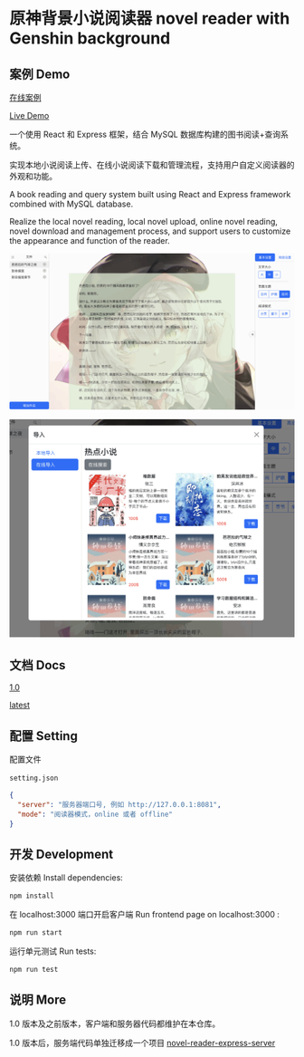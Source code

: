 # 原神背景小说阅读器 novel reader with Genshin background

## 案例 Demo

[在线案例](https://michael18811380328.github.io/novel-demo/index.html)

[Live Demo](https://michael18811380328.github.io/novel-demo/index.html)

一个使用 React 和 Express 框架，结合 MySQL 数据库构建的图书阅读+查询系统。

实现本地小说阅读上传、在线小说阅读下载和管理流程，支持用户自定义阅读器的外观和功能。

A book reading and query system built using React and Express framework combined with MySQL database.

Realize the local novel reading, local novel upload, online novel reading, novel download and management process, and support users to customize the appearance and function of the reader.

![](./docs/screenshots/0.7-06.png)

![](./docs/screenshots/0.7-05.png)

## 文档 Docs

[1.0](https://github.com/Michael18811380328/Genshin-novel-reader/tree/master/docs/v1)

[latest](https://github.com/Michael18811380328/Genshin-novel-reader/tree/master/docs/latest)

## 配置 Setting

配置文件

`setting.json`

```json
{
  "server": "服务器端口号, 例如 http://127.0.0.1:8081",
  "mode": "阅读器模式，online 或者 offline"
}
```

## 开发 Development

安装依赖 Install dependencies:

```bash
npm install
```

在 localhost:3000 端口开启客户端 Run frontend page on localhost:3000 :


```bash
npm run start
```

运行单元测试 Run tests:

```bash
npm run test
```

## 说明 More

1.0 版本及之前版本，客户端和服务器代码都维护在本仓库。

1.0 版本后，服务端代码单独迁移成一个项目 [novel-reader-express-server](https://github.com/Novel-Reader/novel-reader-express-server)

